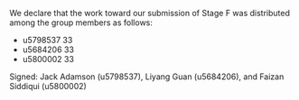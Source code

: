 We declare that the work toward our submission of Stage F was distributed among the group members as follows:

* u5798537 33
* u5684206 33
* u5800002 33

Signed: Jack Adamson (u5798537), Liyang Guan (u5684206), and Faizan Siddiqui (u5800002)

